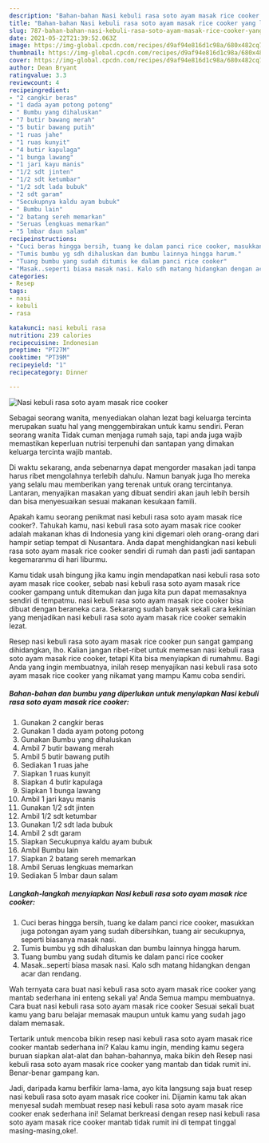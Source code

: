 ```yaml
---
description: "Bahan-bahan Nasi kebuli rasa soto ayam masak rice cooker yang lezat dan Mudah Dibuat"
title: "Bahan-bahan Nasi kebuli rasa soto ayam masak rice cooker yang lezat dan Mudah Dibuat"
slug: 787-bahan-bahan-nasi-kebuli-rasa-soto-ayam-masak-rice-cooker-yang-lezat-dan-mudah-dibuat
date: 2021-05-22T21:39:52.063Z
image: https://img-global.cpcdn.com/recipes/d9af94e816d1c98a/680x482cq70/nasi-kebuli-rasa-soto-ayam-masak-rice-cooker-foto-resep-utama.jpg
thumbnail: https://img-global.cpcdn.com/recipes/d9af94e816d1c98a/680x482cq70/nasi-kebuli-rasa-soto-ayam-masak-rice-cooker-foto-resep-utama.jpg
cover: https://img-global.cpcdn.com/recipes/d9af94e816d1c98a/680x482cq70/nasi-kebuli-rasa-soto-ayam-masak-rice-cooker-foto-resep-utama.jpg
author: Dean Bryant
ratingvalue: 3.3
reviewcount: 4
recipeingredient:
- "2 cangkir beras"
- "1 dada ayam potong potong"
- " Bumbu yang dihaluskan"
- "7 butir bawang merah"
- "5 butir bawang putih"
- "1 ruas jahe"
- "1 ruas kunyit"
- "4 butir kapulaga"
- "1 bunga lawang"
- "1 jari kayu manis"
- "1/2 sdt jinten"
- "1/2 sdt ketumbar"
- "1/2 sdt lada bubuk"
- "2 sdt garam"
- "Secukupnya kaldu ayam bubuk"
- " Bumbu lain"
- "2 batang sereh memarkan"
- "Seruas lengkuas memarkan"
- "5 lmbar daun salam"
recipeinstructions:
- "Cuci beras hingga bersih, tuang ke dalam panci rice cooker, masukkan juga potongan ayam yang sudah dibersihkan, tuang air secukupnya, seperti biasanya masak nasi."
- "Tumis bumbu yg sdh dihaluskan dan bumbu lainnya hingga harum."
- "Tuang bumbu yang sudah ditumis ke dalam panci rice cooker"
- "Masak..seperti biasa masak nasi. Kalo sdh matang hidangkan dengan acar dan rendang."
categories:
- Resep
tags:
- nasi
- kebuli
- rasa

katakunci: nasi kebuli rasa 
nutrition: 239 calories
recipecuisine: Indonesian
preptime: "PT27M"
cooktime: "PT39M"
recipeyield: "1"
recipecategory: Dinner

---
```



![Nasi kebuli rasa soto ayam masak rice cooker](https://img-global.cpcdn.com/recipes/d9af94e816d1c98a/680x482cq70/nasi-kebuli-rasa-soto-ayam-masak-rice-cooker-foto-resep-utama.jpg)

Sebagai seorang wanita, menyediakan olahan lezat bagi keluarga tercinta merupakan suatu hal yang menggembirakan untuk kamu sendiri. Peran seorang  wanita Tidak cuman menjaga rumah saja, tapi anda juga wajib memastikan keperluan nutrisi terpenuhi dan santapan yang dimakan keluarga tercinta wajib mantab.

Di waktu  sekarang, anda sebenarnya dapat mengorder masakan jadi tanpa harus ribet mengolahnya terlebih dahulu. Namun banyak juga lho mereka yang selalu mau memberikan yang terenak untuk orang tercintanya. Lantaran, menyajikan masakan yang dibuat sendiri akan jauh lebih bersih dan bisa menyesuaikan sesuai makanan kesukaan famili. 



Apakah kamu seorang penikmat nasi kebuli rasa soto ayam masak rice cooker?. Tahukah kamu, nasi kebuli rasa soto ayam masak rice cooker adalah makanan khas di Indonesia yang kini digemari oleh orang-orang dari hampir setiap tempat di Nusantara. Anda dapat menghidangkan nasi kebuli rasa soto ayam masak rice cooker sendiri di rumah dan pasti jadi santapan kegemaranmu di hari liburmu.

Kamu tidak usah bingung jika kamu ingin mendapatkan nasi kebuli rasa soto ayam masak rice cooker, sebab nasi kebuli rasa soto ayam masak rice cooker gampang untuk ditemukan dan juga kita pun dapat memasaknya sendiri di tempatmu. nasi kebuli rasa soto ayam masak rice cooker bisa dibuat dengan beraneka cara. Sekarang sudah banyak sekali cara kekinian yang menjadikan nasi kebuli rasa soto ayam masak rice cooker semakin lezat.

Resep nasi kebuli rasa soto ayam masak rice cooker pun sangat gampang dihidangkan, lho. Kalian jangan ribet-ribet untuk memesan nasi kebuli rasa soto ayam masak rice cooker, tetapi Kita bisa menyiapkan di rumahmu. Bagi Anda yang ingin membuatnya, inilah resep menyajikan nasi kebuli rasa soto ayam masak rice cooker yang nikamat yang mampu Kamu coba sendiri.

<!--inarticleads1-->

##### Bahan-bahan dan bumbu yang diperlukan untuk menyiapkan Nasi kebuli rasa soto ayam masak rice cooker:

1. Gunakan 2 cangkir beras
1. Gunakan 1 dada ayam potong potong
1. Gunakan  Bumbu yang dihaluskan
1. Ambil 7 butir bawang merah
1. Ambil 5 butir bawang putih
1. Sediakan 1 ruas jahe
1. Siapkan 1 ruas kunyit
1. Siapkan 4 butir kapulaga
1. Siapkan 1 bunga lawang
1. Ambil 1 jari kayu manis
1. Gunakan 1/2 sdt jinten
1. Ambil 1/2 sdt ketumbar
1. Gunakan 1/2 sdt lada bubuk
1. Ambil 2 sdt garam
1. Siapkan Secukupnya kaldu ayam bubuk
1. Ambil  Bumbu lain
1. Siapkan 2 batang sereh memarkan
1. Ambil Seruas lengkuas memarkan
1. Sediakan 5 lmbar daun salam




<!--inarticleads2-->

##### Langkah-langkah menyiapkan Nasi kebuli rasa soto ayam masak rice cooker:

1. Cuci beras hingga bersih, tuang ke dalam panci rice cooker, masukkan juga potongan ayam yang sudah dibersihkan, tuang air secukupnya, seperti biasanya masak nasi.
1. Tumis bumbu yg sdh dihaluskan dan bumbu lainnya hingga harum.
1. Tuang bumbu yang sudah ditumis ke dalam panci rice cooker
1. Masak..seperti biasa masak nasi. Kalo sdh matang hidangkan dengan acar dan rendang.




Wah ternyata cara buat nasi kebuli rasa soto ayam masak rice cooker yang mantab sederhana ini enteng sekali ya! Anda Semua mampu membuatnya. Cara buat nasi kebuli rasa soto ayam masak rice cooker Sesuai sekali buat kamu yang baru belajar memasak maupun untuk kamu yang sudah jago dalam memasak.

Tertarik untuk mencoba bikin resep nasi kebuli rasa soto ayam masak rice cooker mantab sederhana ini? Kalau kamu ingin, mending kamu segera buruan siapkan alat-alat dan bahan-bahannya, maka bikin deh Resep nasi kebuli rasa soto ayam masak rice cooker yang mantab dan tidak rumit ini. Benar-benar gampang kan. 

Jadi, daripada kamu berfikir lama-lama, ayo kita langsung saja buat resep nasi kebuli rasa soto ayam masak rice cooker ini. Dijamin kamu tak akan menyesal sudah membuat resep nasi kebuli rasa soto ayam masak rice cooker enak sederhana ini! Selamat berkreasi dengan resep nasi kebuli rasa soto ayam masak rice cooker mantab tidak rumit ini di tempat tinggal masing-masing,oke!.

